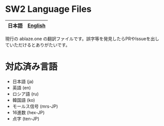 # SW2 Language Files

<table>
    <thead>
        <tr>
            <th style="text-align:center">
                <a>日本語</a>
            </th>
            <th style="text-align:center">
                <a href="README.en.md">English</a>
            </th>
        </tr>
    </thead>
</table>

現行の ablaze.one の翻訳ファイルです。誤字等を発見したらPRやIssueを出していただけるとありがたいです。

# 対応済み言語

- 日本語 (ja)
- 英語 (en)
- ロシア語 (ru)
- 韓国語 (ko)
- モールス信号 (mrs-JP)
- 16進数 (hex-JP)
- 点字 (ten-JP)
